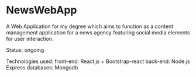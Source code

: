 # NewsWebApp

A Web Application for my degree which aims to function as a content management application for a news agency featuring social media elements for user interaction.

Status: ongoing

Technologies used:
front-end: React.js + Bootstrap-react
back-end: Node.js Express
databases: Mongodb
